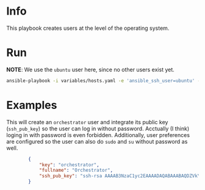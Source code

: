 # Info

This playbook creates users at the level of the operating system.

# Run

**NOTE**: We use the `ubuntu` user here, since no other users exist yet.

```sh
ansible-playbook -i variables/hosts.yaml -e 'ansible_ssh_user=ubuntu' --private-key ~/.ssh/orchestration-iaas-no.pem --extra-vars '{"active_hosts_groups": ["litterra"]}' playbooks/users.yml
```

# Examples

This will create an `orchestrator` user and integrate its public key (`ssh_pub_key`) so the user can log in without password. Acctually (I think) loging in with password is even forbidden. Additionally, user preferences are configured so the user can also do `sudo` and `su` without password as well.

```json
        {
            "key": "orchestrator",
            "fullname": "Orchestrator",
            "ssh_pub_key": "ssh-rsa AAAAB3NzaC1yc2EAAAADAQABAAABAQDZVkYAtAv1zlr9e5FOaJnSt7/9T9zm5uwR3eM+btn80c5CWNWIo3iSmc/GLQnbJ8mhkfbmFUfUTJsIhb4GLGttIV6adFRIDiFVCl9zySOZEqEd2IxwYj4S59Obhdr8p03Vs0O6G+gu/ZSqIPAvwoSrjyWsd8Viv6xhBmYBqsfbvFhkj6G6uVJapyZegwl52urKQXKCxtEL2b3zQsb3+ua+6PZcjNE0aejgSiSxaTR0Rae5iByDGQ13d9H1EdVTxOBguXvbJ02wMV71+p5BphCowLN6WihtRmN34mHKm0PKeDVItUwLksYhhgBlVMuIt8/cq4TAMMDiQSPHDrkpvUgl Generated-by-Nova"
        }
```
